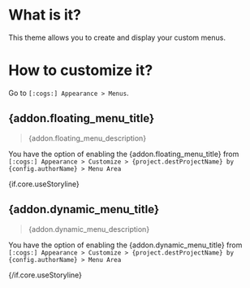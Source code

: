 # What is it?

This theme allows you to create and display your custom menus.

# How to customize it?

Go to `[:cogs:] Appearance > Menus`.

## {addon.floating_menu_title}

> {addon.floating_menu_description}

You have the option of enabling the {addon.floating_menu_title} from `[:cogs:] Appearance > Customize > {project.destProjectName} by {config.authorName} > Menu Area`

{if.core.useStoryline}
## {addon.dynamic_menu_title}

> {addon.dynamic_menu_description}

You have the option of enabling the {addon.dynamic_menu_title} from `[:cogs:] Appearance > Customize > {project.destProjectName} by {config.authorName} > Menu Area`

{/if.core.useStoryline}